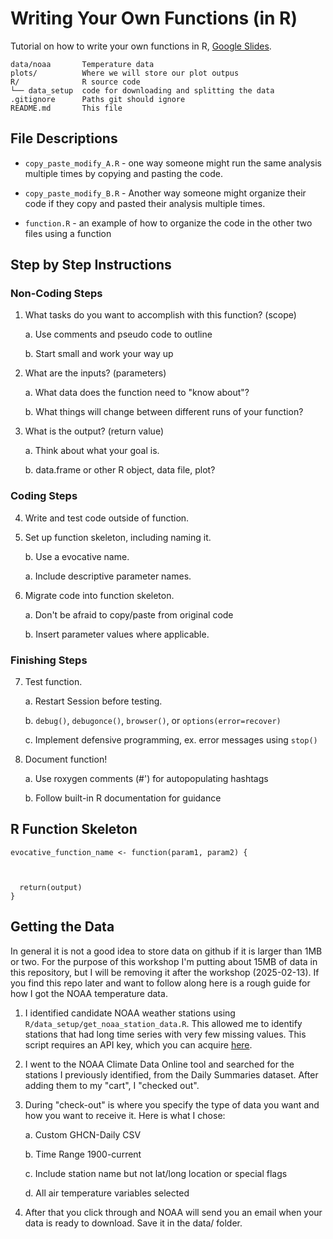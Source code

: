 # Writing Your Own Functions (in R)

Tutorial on how to write your own functions in R, [Google Slides][slides].

[slides]: https://docs.google.com/presentation/d/1biJUPsf3farPX9GDToQ8CnAlo5BRAxImaqBYgLJ5CcI/edit?usp=sharing

```
data/noaa       Temperature data
plots/          Where we will store our plot outpus
R/              R source code
└── data_setup  code for downloading and splitting the data
.gitignore      Paths git should ignore
README.md       This file

```

## File Descriptions

* `copy_paste_modify_A.R` - one way someone might run the same analysis multiple
  times by copying and pasting the code. 

* `copy_paste_modify_B.R` - Another way someone might organize their code if 
  they copy and pasted their analysis multiple times.

* `function.R` - an example of how to organize the code in the other two files
  using a function

## Step by Step Instructions

### Non-Coding Steps

1. What tasks do you want to accomplish with this function? (scope)

    a. Use comments and pseudo code to outline
    
    b. Start small and work your way up
  
2. What are the inputs? (parameters)

    a. What data does the function need to "know about"?
    
    b. What things will change between different runs of your function?
    
3. What is the output? (return value)

    a. Think about what your goal is.
    
    b. data.frame or other R object, data file, plot? 

### Coding Steps
4. Write and test code outside of function.

5. Set up function skeleton, including naming it.

      b. Use a evocative name.
      
      a. Include descriptive parameter names. 
      
6. Migrate code into function skeleton.
    
    a. Don't be afraid to copy/paste from original code 
    
    b. Insert parameter values where applicable.
  
### Finishing Steps

7. Test function.

    a. Restart Session before testing.
    
    b. `debug()`, `debugonce()`, `browser()`, or `options(error=recover)`
    
    c. Implement defensive programming, ex. error messages using `stop()`
  
8. Document function!

    a. Use roxygen comments (#') for autopopulating hashtags
    
    b. Follow built-in R documentation for guidance

## R Function Skeleton

```
evocative_function_name <- function(param1, param2) {



  return(output)
}

```

## Getting the Data

In general it is not a good idea to store data on github if it is larger than
1MB or two. For the purpose of this workshop I'm putting about 15MB of data in
this repository, but I will be removing it after the workshop (2025-02-13). 
If you find this repo later and want to follow along here is a rough guide for
how I got the NOAA temperature data.

1. I identified candidate NOAA weather stations using 
  `R/data_setup/get_noaa_station_data.R`. This allowed me to identify stations 
  that had long time series with very few missing values. This script requires
  an API key, which you can acquire [here][api].

2. I went to the NOAA Climate Data Online tool and searched for the stations
  I previously identified, from the Daily Summaries dataset. After adding them 
  to my "cart", I "checked out".

3. During "check-out" is where you specify the type of data you want and how
  you want to receive it. Here is what I chose:
  
    a. Custom GHCN-Daily CSV
    
    b. Time Range 1900-current
    
    c. Include station name but not lat/long location or special flags
    
    d. All air temperature variables selected

4. After that you click through and NOAA will send you an email when your data
  is ready to download. Save it in the data/ folder.


[api]: https://www.ncdc.noaa.gov/cdo-web/token
